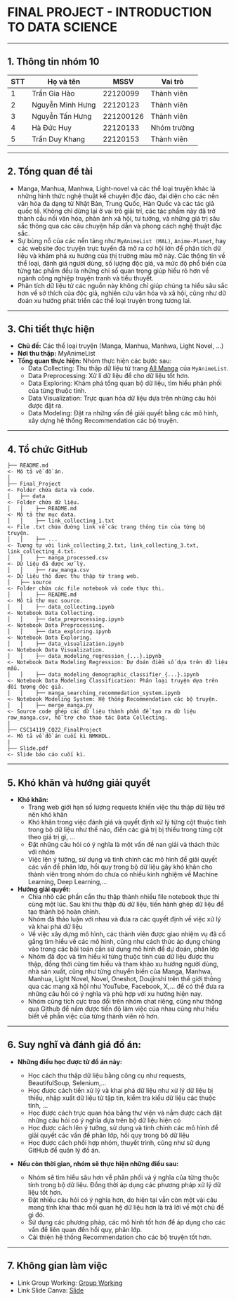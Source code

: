 # FINAL PROJECT - INTRODUCTION TO DATA SCIENCE
---
## 1. Thông tin nhóm 10

| **STT** | **Họ và tên** | **MSSV** | **Vai trò** |
|-------|---------------|---------|----------------|
| 1     | Trần Gia Hào | 22120099 | Thành viên |
| 2     | Nguyễn Minh Hưng | 22120123 | Thành viên |
| 3     | Nguyễn Tấn Hưng | 221200126 | Thành viên |
| 4     | Hà Đức Huy | 22120133 | Nhóm trưởng |
| 5     | Trần Duy Khang | 22120153 | Thành viên |

---
## 2. Tổng quan đề tài
- Manga, Manhua, Manhwa, Light-novel và các thể loại truyện khác là những hình thức nghệ thuật kể chuyện độc đáo, đại diện cho các nền văn hóa đa dạng từ Nhật Bản, Trung Quốc, Hàn Quốc và các tác giả quốc tế. Không chỉ dừng lại ở vai trò giải trí, các tác phẩm này đã trở thành cầu nối văn hóa, phản ánh xã hội, tư tưởng, và những giá trị sâu sắc thông qua các câu chuyện hấp dẫn và phong cách nghệ thuật đặc sắc.
- Sự bùng nổ của các nền tảng như `MyAnimeList (MAL)`, `Anime-Planet`, hay các website đọc truyện trực tuyến đã mở ra cơ hội lớn để phân tích dữ liệu và khám phá xu hướng của thị trường màu mỡ này. Các thông tin về thể loại, đánh giá người dùng, số lượng độc giả, và mức độ phổ biến của từng tác phẩm đều là những chỉ số quan trọng giúp hiểu rõ hơn về ngành công nghiệp truyện tranh và tiểu thuyết.
- Phân tích dữ liệu từ các nguồn này không chỉ giúp chúng ta hiểu sâu sắc hơn về sở thích của độc giả, nghiên cứu văn hóa và xã hội, cũng như dữ đoán xu hướng phát triển các thể loại truyện trong tương lai.
---
## 3. Chi tiết thực hiện
- **Chủ đề:** Các thể loại truyện (Manga, Manhua, Manhwa, Light Novel, ...)
- **Nơi thu thập:** MyAnimeList
- **Tổng quan thực hiện:** Nhóm thực hiện các bước sau:
  - Data Collecting: Thu thập dữ liệu từ trang [All Manga](https://myanimelist.net/topmanga.php) của `MyAnimeList`.
  - Data Preprocessing: Xử lí dữ liệu để cho dữ liệu tốt hơn.
  - Data Exploring: Khám phá tổng quan bộ dữ liệu, tìm hiểu phân phối của từng thuộc tính.
  - Data Visualization: Trực quan hóa dữ liệu dựa trên những câu hỏi được đặt ra.
  - Data Modeling: Đặt ra những vấn đề giải quyết bằng các mô hình, xây dựng hệ thống Recommendation các bộ truyện.
---
## 4. Tổ chức GitHub
```
├── README.md                                                           <- Mô tả về đồ án.
│
├── Final_Project                                                       <- Folder chứa data và code.
│   ├── data                                                            <- Folder chứa dữ liệu.
│   │    ├── README.md                                                  <- Mô tả thư mục data.
│   │    ├── link_collecting_1.txt                                      <- File .txt chứa đường link về các trang thông tin của từng bộ truyện.
│   │    ├── ...                                                        <- Tương tự với link_collecting_2.txt, link_collecting_3.txt, link_collecting_4.txt.
│   │    ├── manga_processed.csv                                        <- Dữ liệu đã được xử lý.
│   │    ├── raw_manga.csv                                              <- Dữ liệu thô được thu thập từ trang web.
│   ├── source                                                          <- Folder chứa các file notebook và code thực thi.
│   │    ├── README.md                                                  <- Mô tả thư mục source.
│   │    ├── data_collecting.ipynb                                      <- Notebook Data Collecting.
│   │    ├── data_preprocessing.ipynb                                   <- Notebook Data Preprocessing.
│   │    ├── data_exploring.ipynb                                       <- Notebook Data Exploring.
│   │    ├── data_visualization.ipynb                                   <- Notebook Data Visualization.
│   │    ├── data_modeling_regression_{...}.ipynb                       <- Notebook Data Modeling Regression: Dự đoán điểm số dựa trên dữ liệu mẫu.
│   │    ├── data_modeling_demographic_classifier_{...}.ipynb           <- Notebook Data Modeling Classification: Phân loại truyện dựa trên đối tượng độc giả.
│   │    ├── manga_searching_recommedation_system.ipynb                 <- Notebook Modeling System: Hệ thống Recommendation các bộ truyện.
│   │    ├── merge_manga.py                                             <- Source code ghép các dữ liệu thành phần để tạo ra dữ liệu raw_manga.csv, hỗ trợ cho thao tác Data Collecting.
│
├── CSC14119_CQ22_FinalProject                                          <- Mô tả về đồ án cuối kì NMKHDL.
|
├── Slide.pdf                                                           <- Slide báo cáo cuối kì.
```
---
##  5. Khó khăn và hướng giải quyết
- **Khó khăn:**
  - Trang web giới hạn số lượng requests khiến việc thu thập dữ liệu trở nên khó khăn
  - Khó khăn trong việc đánh giá và quyết định xử lý từng cột thuộc tính trong bộ dữ liệu như thế nào, điền các giá trị bị thiếu trong từng cột theo giá trị gì, ...
  - Đặt những câu hỏi có ý nghĩa là một vấn đề nan giải và thách thức với nhóm
  - Việc lên ý tưởng, sử dụng và tinh chỉnh các mô hình để giải quyết các vấn đề phân lớp, hồi quy trong bộ dữ liệu gây khó khăn cho thành viên trong nhóm do chưa có nhiều kinh nghiệm về Machine Learning, Deep Learning,...
- **Hướng giải quyết:**
  - Chia nhỏ các phần cần thu thập thành nhiều file notebook thực thi cùng một lúc. Sau khi thu thập đủ dữ liệu, tiến hành ghép dữ liệu để tạo thành bộ hoàn chỉnh.
  - Nhóm đã thảo luận với nhau và đưa ra các quyết định về việc xử lý và khai phá dữ liệu
  - Về việc xây dựng mô hình, các thành viên được giao nhiệm vụ đã cố gắng tìm hiểu về các mô hình, cũng như cách thức áp dụng chúng vào trong các bài toán cần sử dụng mô hình để dự đoán, phân lớp
  - Nhóm đã đọc và tìm hiểu kĩ từng thuộc tính của dữ liệu được thu thập, đồng thời cũng tìm hiểu và tham khảo xu hướng người dùng, nhà sản xuất, cũng như từng chuyển biến của Manga, Manhwa, Manhua, Light Novel, Novel, Oneshot, Doujinshi trên thế giới thông qua các mạng xã hội như YouTube, Facebook, X,... để có thể đưa ra những câu hỏi có ý nghĩa và phù hợp với xu hướng hiện nay.
  - Nhóm cũng tích cực trao đổi trên nhóm chat riêng, cũng như thông qua Github để nắm được tiến độ làm việc của nhau cũng như hiểu biết về phần việc của từng thành viên rõ hơn.
---

##  6. Suy nghĩ và đánh giá đồ án:
- **Những điều học được từ đồ án này:**
  - Học cách thu thập dữ liệu bằng công cụ như requests, BeautifulSoup, Selenium,...
  - Học được cách tiền xử lý và khai phá dữ liệu như xử lý dữ liệu bị thiếu, nhập xuất dữ liệu từ tập tin, kiểm tra kiểu dữ liệu các thuộc tính, ...
  - Học được cách trực quan hóa bằng thư viện và nắm được cách đặt những câu hỏi có ý nghĩa dựa trên bộ dữ liệu hiện có
  - Học được cách lên ý tưởng, sử dụng và tinh chỉnh các mô hình để giải quyết các vấn đề phân lớp, hồi quy trong bộ dữ liệu
  - Học được cách phối hợp nhóm, thuyết trình, cũng như sử dụng GitHub để quản lý đồ án.
 
- **Nếu còn thời gian, nhóm sẽ thực hiện những điều sau:**
  - Nhóm sẽ tìm hiểu sâu hơn về phân phối và ý nghĩa của từng thuộc tính trong bộ dữ liệu. Đồng thời áp dụng các phương pháp xử lý dữ liệu tốt hơn.
  - Đặt nhiều câu hỏi có ý nghĩa hơn, do hiện tại vẫn còn một vài câu mang tính khai thác mối quan hệ dữ liệu hơn là trả lời về một chủ đề gì đó.
  - Sử dụng các phương pháp, các mô hình tốt hơn để áp dụng cho các vấn đề liên quan đến hồi quy, phân lớp.
  - Cải thiện hệ thống Recommendation cho các bộ truyện tốt hơn.
 
---

## 7. Không gian làm việc
- Link Group Working: [Group Working](https://docs.google.com/spreadsheets/d/1hQfAfnTYzPI49zXJ3Qhi1Cc8cTE-MGoR/edit?usp=sharing&ouid=102314169989540342274&rtpof=true&sd=true)
- Link Slide Canva: [Slide](https://www.canva.com/design/DAGZhXrDbUY/dSej6HkqXELjl3I9LKJbbQ/edit)

